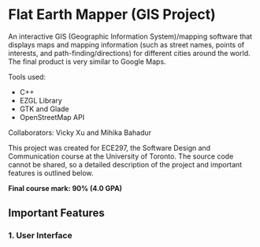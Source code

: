 # Flat Earth Mapper (GIS Project)
An interactive GIS (Geographic Information System)/mapping software that displays maps and mapping information (such as street names, points of interests, and path-finding/directions) for different cities around the world. The final product is very similar to Google Maps. 

Tools used: 
- C++
- EZGL Library
- GTK and Glade
- OpenStreetMap API

Collaborators: Vicky Xu and Mihika Bahadur

This project was created for ECE297, the Software Design and Communication course at the University of Toronto. The source code cannot be shared, so a detailed description of the project and important features is outlined below. 

**Final course mark: 90% (4.0 GPA)**

## Important Features

### 1. User Interface 
